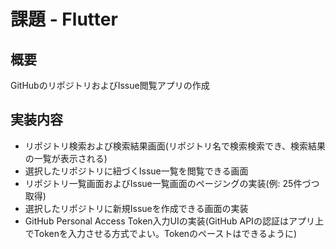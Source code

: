# 課題 - Flutter
## 概要
GitHubのリポジトリおよびIssue閲覧アプリの作成

## 実装内容
* リポジトリ検索および検索結果画面(リポジトリ名で検索検索でき、検索結果の一覧が表示される)
* 選択したリポジトリに紐づくIssue一覧を閲覧できる画面
* リポジトリ一覧画面およびIssue一覧画面のページングの実装(例: 25件づつ取得)
* 選択したリポジトリに新規Issueを作成できる画面の実装
* GitHub Personal Access Token入力UIの実装(GitHub APIの認証はアプリ上でTokenを入力させる方式でよい。Tokenのペーストはできるように)
